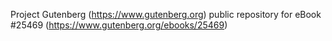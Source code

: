 Project Gutenberg (https://www.gutenberg.org) public repository for eBook #25469 (https://www.gutenberg.org/ebooks/25469)
